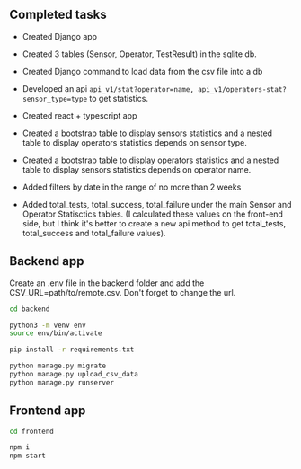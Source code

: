 ## Completed tasks
- Created Django app
- Created 3 tables (Sensor, Operator, TestResult) in the sqlite db.
- Created Django command to load data from the csv file into a db
- Developed an api ```api_v1/stat?operator=name, api_v1/operators-stat?sensor_type=type``` to get statistics.
- Created react + typescript app
- Created a bootstrap table to display sensors statistics and a nested table to display operators statistics depends on sensor type. 
- Created a bootstrap table to display operators statistics and a nested table to display sensors statistics depends on operator name. 

- Added filters by date in the range of no more than 2 weeks
- Added total_tests, total_success, total_failure under the main Sensor and Operator Statisctics tables. (I calculated these values on the front-end side, but I think it's better to create a new api method to get total_tests, total_success and total_failure values). 


## Backend app

Create an .env file in the backend folder and add the CSV_URL=path/to/remote.csv.
Don't forget to change the url. 

```sh
cd backend

python3 -m venv env
source env/bin/activate

pip install -r requirements.txt

python manage.py migrate
python manage.py upload_csv_data 
python manage.py runserver
```

## Frontend app

```sh
cd frontend

npm i
npm start
```
